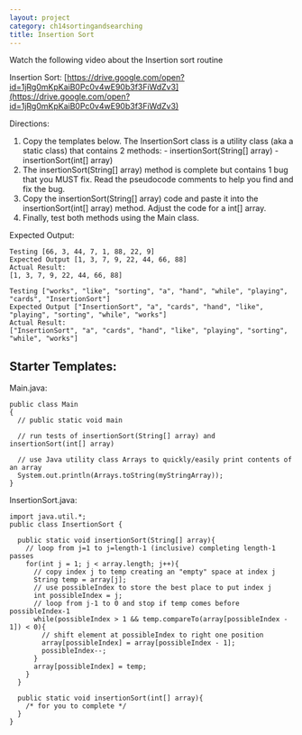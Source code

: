 ```yaml
---
layout: project
category: ch14sortingandsearching
title: Insertion Sort
---
```


Watch the following video about the Insertion sort routine

Insertion Sort: [https://drive.google.com/open?id=1jRg0mKpKaiB0Pc0v4wE90b3f3FiWdZv3](https://drive.google.com/open?id=1jRg0mKpKaiB0Pc0v4wE90b3f3FiWdZv3)

Directions:

1. Copy the templates below. The InsertionSort class is a utility class (aka a static class) that contains 2 methods:
        - insertionSort(String[] array)
        - insertionSort(int[] array)
2. The insertionSort(String[] array) method is complete but contains 1 bug that you MUST fix. Read the pseudocode comments to help you find and fix the bug.
3. Copy the insertionSort(String[] array) code and paste it into the insertionSort(int[] array) method. Adjust the code for a int[] array.
4. Finally, test both methods using the Main class.

Expected Output:
```
Testing [66, 3, 44, 7, 1, 88, 22, 9]
Expected Output [1, 3, 7, 9, 22, 44, 66, 88]
Actual Result:
[1, 3, 7, 9, 22, 44, 66, 88]

Testing ["works", "like", "sorting", "a", "hand", "while", "playing", "cards", "InsertionSort"]
Expected Output ["InsertionSort", "a", "cards", "hand", "like", "playing", "sorting", "while", "works"]
Actual Result:
["InsertionSort", "a", "cards", "hand", "like", "playing", "sorting", "while", "works"]
```

## Starter Templates:

Main.java:
```
public class Main
{
  // public static void main

  // run tests of insertionSort(String[] array) and insertionSort(int[] array)

  // use Java utility class Arrays to quickly/easily print contents of an array
  System.out.println(Arrays.toString(myStringArray));
}
```

InsertionSort.java:
```
import java.util.*;
public class InsertionSort {

  public static void insertionSort(String[] array){
    // loop from j=1 to j=length-1 (inclusive) completing length-1 passes
    for(int j = 1; j < array.length; j++){
      // copy index j to temp creating an "empty" space at index j
      String temp = array[j];
      // use possibleIndex to store the best place to put index j
      int possibleIndex = j;
      // loop from j-1 to 0 and stop if temp comes before possibleIndex-1
      while(possibleIndex > 1 && temp.compareTo(array[possibleIndex - 1]) < 0){
        // shift element at possibleIndex to right one position
        array[possibleIndex] = array[possibleIndex - 1];
        possibleIndex--;
      }
      array[possibleIndex] = temp;
    }
  }

  public static void insertionSort(int[] array){
    /* for you to complete */
  }
}
```
